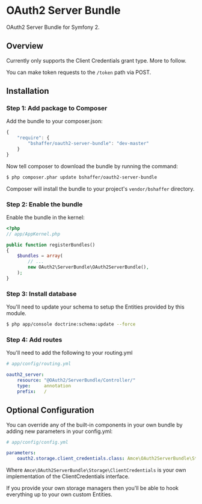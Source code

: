 # OAuth2 Server Bundle

OAuth2 Server Bundle for Symfony 2.

## Overview

Currently only supports the Client Credentials grant type. More to follow.

You can make token requests to the `/token` path via POST.

## Installation

### Step 1: Add package to Composer

Add the bundle to your composer.json:

``` js
{
    "require": {
        "bshaffer/oauth2-server-bundle": "dev-master"
    }
}
```

Now tell composer to download the bundle by running the command:

``` bash
$ php composer.phar update bshaffer/oauth2-server-bundle
```

Composer will install the bundle to your project's `vendor/bshaffer` directory.

### Step 2: Enable the bundle

Enable the bundle in the kernel:

``` php
<?php
// app/AppKernel.php

public function registerBundles()
{
    $bundles = array(
        // ...
        new OAuth2\ServerBundle\OAuth2ServerBundle(),
    );
}
```

### Step 3: Install database

You'll need to update your schema to setup the Entities provided by this module.

``` bash
$ php app/console doctrine:schema:update --force
```

### Step 4: Add routes

You'll need to add the following to your routing.yml

``` yaml
# app/config/routing.yml

oauth2_server:
    resource: "@OAuth2/ServerBundle/Controller/"
    type:     annotation
    prefix:   /
```

## Optional Configuration

You can override any of the built-in components in your own bundle by adding new parameters in your config.yml:

``` yaml
# app/config/config.yml

parameters:
    oauth2.storage.client_credentials.class: Amce\OAuth2ServerBundle\Storage\ClientCredentials
```

Where `Amce\OAuth2ServerBundle\Storage\ClientCredentials` is your own implementation of the ClientCredentials interface.

If you provide your own storage managers then you'll be able to hook everything up to your own custom Entities.
